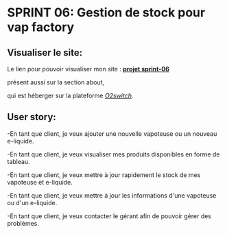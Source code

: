 # SPRINT 06: Gestion de stock pour vap factory

## Visualiser le site:

Le lien pour pouvoir visualiser mon site : **[projet sprint-06 ](http://perianmodely-julie.sprint-06.sc1lgvu9627.universe.wf/)**  

présent aussi sur la section about,

qui est héberger sur la plateforme [_O2switch_](https://kip.o2switch.net:2083/).

## User story:

-En tant que client, je veux ajouter une nouvelle vapoteuse ou un nouveau e-liquide.

-En tant que client, je veux visualiser mes produits disponibles en forme de tableau.

-En tant que client, je veux mettre à jour rapidement le stock de mes vapoteuse et e-liquide.

-En tant que client, je veux mettre à jour les informations d'une vapoteuse ou d'un e-liquide.

-En tant que client, je veux contacter le gérant afin de pouvoir gérer des problèmes.
